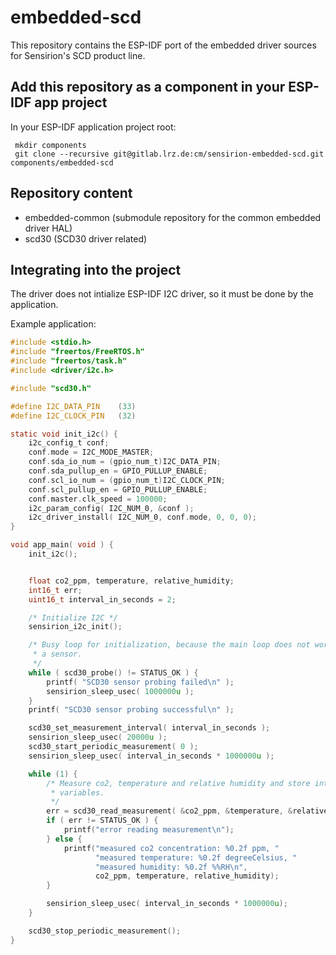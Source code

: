 # embedded-scd
This repository contains the ESP-IDF port of the embedded driver sources for Sensirion's SCD product
line.

## Add this repository as a component in your ESP-IDF app project

In your ESP-IDF application project root:

```
 mkdir components
 git clone --recursive git@gitlab.lrz.de:cm/sensirion-embedded-scd.git components/embedded-scd
```

## Repository content
* embedded-common (submodule repository for the common embedded driver HAL)
* scd30 (SCD30 driver related)

## Integrating into the project

The driver does not intialize ESP-IDF I2C driver, so it must be done by the application.

Example application:

```c
#include <stdio.h>
#include "freertos/FreeRTOS.h"
#include "freertos/task.h"
#include <driver/i2c.h>

#include "scd30.h"

#define I2C_DATA_PIN    (33)
#define I2C_CLOCK_PIN   (32)

static void init_i2c() {
    i2c_config_t conf;
    conf.mode = I2C_MODE_MASTER;
    conf.sda_io_num = (gpio_num_t)I2C_DATA_PIN;
    conf.sda_pullup_en = GPIO_PULLUP_ENABLE;
    conf.scl_io_num = (gpio_num_t)I2C_CLOCK_PIN;
    conf.scl_pullup_en = GPIO_PULLUP_ENABLE;
    conf.master.clk_speed = 100000;
    i2c_param_config( I2C_NUM_0, &conf );
    i2c_driver_install( I2C_NUM_0, conf.mode, 0, 0, 0);
}

void app_main( void ) {
    init_i2c();


    float co2_ppm, temperature, relative_humidity;
    int16_t err;
    uint16_t interval_in_seconds = 2;

    /* Initialize I2C */
    sensirion_i2c_init();

    /* Busy loop for initialization, because the main loop does not work without
     * a sensor.
     */
    while ( scd30_probe() != STATUS_OK ) {
        printf( "SCD30 sensor probing failed\n" );
        sensirion_sleep_usec( 1000000u );
    }
    printf( "SCD30 sensor probing successful\n" );

    scd30_set_measurement_interval( interval_in_seconds );
    sensirion_sleep_usec( 20000u );
    scd30_start_periodic_measurement( 0 );
    sensirion_sleep_usec( interval_in_seconds * 1000000u );

    while (1) {
        /* Measure co2, temperature and relative humidity and store into
         * variables.
         */
        err = scd30_read_measurement( &co2_ppm, &temperature, &relative_humidity );
        if ( err != STATUS_OK ) {
            printf("error reading measurement\n");
        } else {
            printf("measured co2 concentration: %0.2f ppm, "
                   "measured temperature: %0.2f degreeCelsius, "
                   "measured humidity: %0.2f %%RH\n",
                   co2_ppm, temperature, relative_humidity);
        }

        sensirion_sleep_usec( interval_in_seconds * 1000000u);
    }

    scd30_stop_periodic_measurement();
}
```